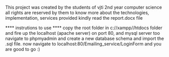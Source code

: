 
This project was created by the students of vjti 2nd year computer science 
all rights are reserved by them
to know more about the technologies, implementation, services provided kindly read the report.docx file

**** instrutions to use ****
copy the root folder in c://xampp//htdocs folder
and fire up the localhost (apache server) on port 80, and mysql server too
navigate to phpmyadmin and create a new database schema and import the .sql
file.
now navigate to localhost:80/Emailing_service/LoginForm
and you are good to go :)

